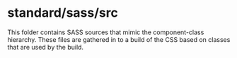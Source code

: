 # standard/sass/src

This folder contains SASS sources that mimic the component-class hierarchy. These files
are gathered in to a build of the CSS based on classes that are used by the build.
